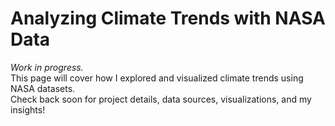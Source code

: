 # Analyzing Climate Trends with NASA Data

_Work in progress._  
This page will cover how I explored and visualized climate trends using NASA datasets.  
Check back soon for project details, data sources, visualizations, and my insights!
